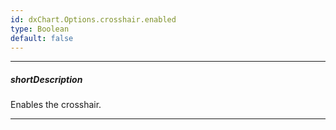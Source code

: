 ```yaml
---
id: dxChart.Options.crosshair.enabled
type: Boolean
default: false
---
```

---
##### shortDescription
Enables the crosshair.

---
